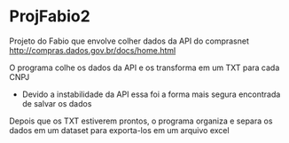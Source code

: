 # ProjFabio2

Projeto do Fabio que envolve colher dados da API do comprasnet
http://compras.dados.gov.br/docs/home.html

O programa colhe os dados da API e os transforma em um TXT para cada CNPJ
- Devido a instabilidade da API essa foi a forma mais segura encontrada de salvar os dados

Depois que os TXT estiverem prontos, o programa organiza e separa os dados em um dataset para exporta-los em um arquivo excel
